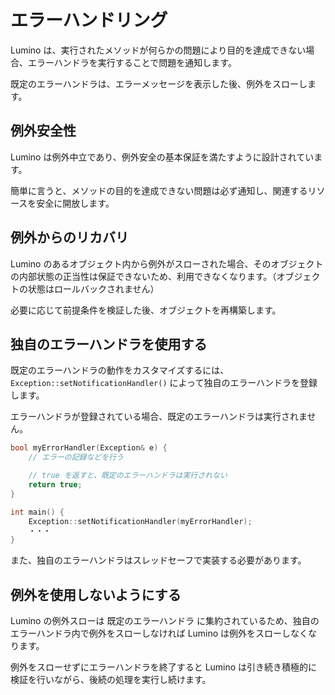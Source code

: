 エラーハンドリング
==========

Lumino は、実行されたメソッドが何らかの問題により目的を達成できない場合、エラーハンドラを実行することで問題を通知します。

既定のエラーハンドラは、エラーメッセージを表示した後、例外をスローします。


例外安全性
----------
Lumino は例外中立であり、例外安全の基本保証を満たすように設計されています。

簡単に言うと、メソッドの目的を達成できない問題は必ず通知し、関連するリソースを安全に開放します。


例外からのリカバリ
----------
Lumino のあるオブジェクト内から例外がスローされた場合、そのオブジェクトの内部状態の正当性は保証できないため、利用できなくなります。（オブジェクトの状態はロールバックされません）

必要に応じて前提条件を検証した後、オブジェクトを再構築します。


独自のエラーハンドラを使用する
----------
既定のエラーハンドラの動作をカスタマイズするには、`Exception::setNotificationHandler()` によって独自のエラーハンドラを登録します。

エラーハンドラが登録されている場合、既定のエラーハンドラは実行されません。

```cpp
bool myErrorHandler(Exception& e) {
    // エラーの記録などを行う

    // true を返すと、既定のエラーハンドラは実行されない
    return true;
}

int main() {
    Exception::setNotificationHandler(myErrorHandler);
    ・・・
}
```

また、独自のエラーハンドラはスレッドセーフで実装する必要があります。


例外を使用しないようにする
----------
Lumino の例外スローは 既定のエラーハンドラ に集約されているため、独自のエラーハンドラ内で例外をスローしなければ Lumino は例外をスローしなくなります。

例外をスローせずにエラーハンドラを終了すると Lumino は引き続き積極的に検証を行いながら、後続の処理を実行し続けます。








